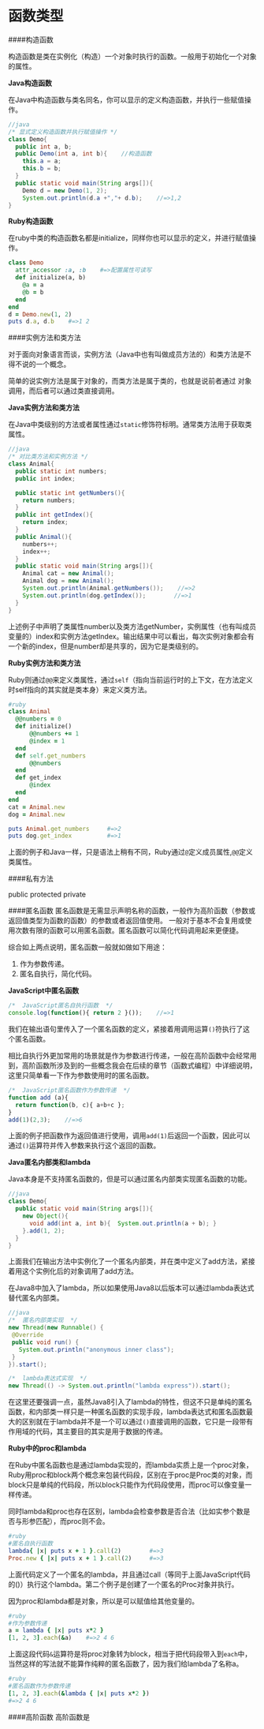 # 函数类型

####构造函数

构造函数是类在实例化（构造）一个对象时执行的函数。一般用于初始化一个对象的属性。

**Java构造函数**

在Java中构造函数与类名同名，你可以显示的定义构造函数，并执行一些赋值操作。
```java
//java
/* 显式定义构造函数并执行赋值操作 */
class Demo{
  public int a, b;
  public Demo(int a, int b){    //构造函数
    this.a = a;
    this.b = b;
  }
  public static void main(String args[]){
    Demo d = new Demo(1, 2);
    System.out.println(d.a +","+ d.b);    //=>1,2
}
```

**Ruby构造函数**

在ruby中类的构造函数名都是initialize，同样你也可以显示的定义，并进行赋值操作。
```ruby
class Demo
  attr_accessor :a, :b    #=>配置属性可读写
  def initialize(a, b)	
    @a = a
    @b = b
  end
end
d = Demo.new(1, 2)
puts d.a, d.b    #=>1 2
```

####实例方法和类方法

对于面向对象语言而谈，实例方法（Java中也有叫做成员方法的）和类方法是不得不说的一个概念。

简单的说实例方法是属于对象的，而类方法是属于类的，也就是说前者通过
对象调用，而后者可以通过类直接调用。

**Java实例方法和类方法**

在Java中类级别的方法或者属性通过`static`修饰符标明。通常类方法用于获取类属性。

```java
//java
/* 对比类方法和实例方法 */
class Animal{ 
  public static int numbers;
  public int index;

  public static int getNumbers(){
    return numbers;
  }
  public int getIndex(){
    return index;
  }
  public Animal(){
    numbers++;
    index++;
  }
  public static void main(String args[]){
    Animal cat = new Animal();
    Animal dog = new Animal();
    System.out.println(Animal.getNumbers());    //=>2
    System.out.println(dog.getIndex());        //=>1
  }
}
```
上述例子中声明了类属性number以及类方法getNumber，实例属性（也有叫成员变量的）index和实例方法getIndex。输出结果中可以看出，每次实例对象都会有一个新的index，但是number却是共享的，因为它是类级别的。

**Ruby实例方法和类方法**

Ruby则通过`@@`来定义类属性，通过`self`（指向当前运行时的上下文，在方法定义时self指向的其实就是类本身）来定义类方法。

```ruby
#ruby
class Animal
  @@numbers = 0    
  def initialize()
      @@numbers += 1
      @index = 1
  end
  def self.get_numbers
      @@numbers
  end
  def get_index
      @index
  end
end
cat = Animal.new
dog = Animal.new

puts Animal.get_numbers     #=>2
puts dog.get_index          #=>1
```
上面的例子和Java一样，只是语法上稍有不同，Ruby通过`@`定义成员属性,`@@`定义类属性。

####私有方法

public protected private



####匿名函数
匿名函数是无需显示声明名称的函数，一般作为高阶函数（参数或返回值类型为函数的函数）的参数或者返回值使用。
一般对于基本不会复用或使用次数有限的函数可以用匿名函数。匿名函数可以简化代码调用起来更便捷。

综合如上两点说明，匿名函数一般就如做如下用途：
1. 作为参数传递。
2. 匿名自执行，简化代码。

**JavaScript中匿名函数**
```javascript
/*  JavaScript匿名自执行函数  */
console.log(function(){ return 2 }());    //=>1
```
我们在输出语句里传入了一个匿名函数的定义，紧接着用调用运算`()`符执行了这个匿名函数。

相比自执行外更加常用的场景就是作为参数进行传递，一般在高阶函数中会经常用到，高阶函数所涉及到的一些概念我会在后续的章节（函数式编程）中详细说明，这里只简单看一下作为参数使用时的匿名函数。
```javascript
/*  JavaScript匿名函数作为参数传递  */
function add (a){
  return function(b, c){ a+b+c };
}
add(1)(2,3);    //=>6
```
上面的例子把函数作为返回值进行使用，调用`add(1)`后返回一个函数，因此可以通过`()`运算符并传入参数来执行这个返回的函数。

**Java匿名内部类和lambda**

Java本身是不支持匿名函数的，但是可以通过匿名内部类实现匿名函数的功能。
```java
//java
class Demo{
  public static void main(String args[]){
    new Object(){
      void add(int a, int b){  System.out.println(a + b); }
    }.add(1, 2);
  }
}
```
上面我们在输出方法中实例化了一个匿名内部类，并在类中定义了add方法，紧接着用这个实例化后的对象调用了add方法。

在Java8中加入了lambda，所以如果使用Java8以后版本可以通过lambda表达式替代匿名内部类。

 ```java
 //java
 /*  匿名内部类实现  */
new Thread(new Runnable() {
  @Override
  public void run() {
    System.out.println("anonymous inner class");
  }
}).start();

 /*  lambda表达式实现  */
new Thread(() -> System.out.println("lambda express")).start();
 ```
在这里还要强调一点，虽然Java8引入了lambda的特性，但这不只是单纯的匿名函数，和内部类一样只是一种匿名函数的实现手段，lambda表达式和匿名函数最大的区别就在于lambda并不是一个可以通过`()`直接调用的函数，它只是一段带有作用域的代码，其主要目的其实是用于数据的传递。

**Ruby中的proc和lambda**

在Ruby中匿名函数也是通过lambda实现的，而lambda实质上是一个proc对象，Ruby用proc和block两个概念来包装代码段，区别在于proc是Proc类的对象，而block只是单纯的代码段，所以block只能作为代码段使用，而proc可以像变量一样传递。

同时lambda和proc也存在区别，lambda会检查参数是否合法（比如实参个数是否与形参匹配），而proc则不会。

```ruby
#ruby
#匿名自执行函数
lambda{ |x| puts x + 1 }.call(2)        #=>3
Proc.new { |x| puts x + 1 }.call(2)     #=>3

```
上面代码定义了一个匿名的lambda，并且通过call（等同于上面JavaScript代码的()）执行这个lambda。第二个例子是创建了一个匿名的Proc对象并执行。

因为proc和lambda都是对象，所以是可以赋值给其他变量的。
```ruby
#ruby
#作为参数传递
a = lambda { |x| puts x*2 }
[1, 2, 3].each(&a)    #=>2 4 6
```
上面这段代码`&`运算符是将proc对象转为block，相当于把代码段带入到`each`中，当然这样的写法就不能算作纯粹的匿名函数了，因为我们给lambda了名称a。
```ruby
#ruby
#匿名函数作为参数传递
[1, 2, 3].each(&lambda { |x| puts x*2 })
#=>2 4 6 
```

####高阶函数
高阶函数是


